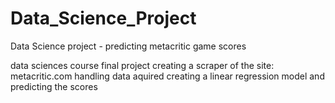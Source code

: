 # Data_Science_Project
Data Science project - predicting metacritic game scores

data sciences course final project
creating a scraper of the site: metacritic.com
handling data aquired
creating a linear regression model and predicting the scores
